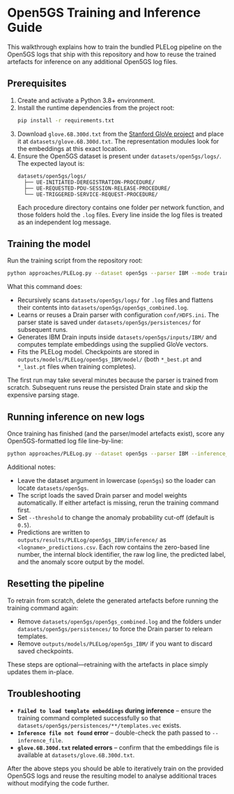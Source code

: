 # Open5GS Training and Inference Guide

This walkthrough explains how to train the bundled PLELog pipeline on the Open5GS logs that ship with this repository and how to reuse the trained artefacts for inference on any additional Open5GS log files.

## Prerequisites

1. Create and activate a Python 3.8+ environment.
2. Install the runtime dependencies from the project root:
   ```bash
   pip install -r requirements.txt
   ```
3. Download `glove.6B.300d.txt` from the [Stanford GloVe project](https://nlp.stanford.edu/projects/glove/) and place it at `datasets/glove.6B.300d.txt`. The representation modules look for the embeddings at this exact location.
4. Ensure the Open5GS dataset is present under `datasets/open5gs/logs/`. The expected layout is:
   ```
   datasets/open5gs/logs/
     ├── UE-INITIATED-DEREGISTRATION-PROCEDURE/
     ├── UE-REQUESTED-PDU-SESSION-RELEASE-PROCEDURE/
     └── UE-TRIGGERED-SERVICE-REQUEST-PROCEDURE/
   ```
   Each procedure directory contains one folder per network function, and those folders hold the `.log` files. Every line inside the log files is treated as an independent log message.

## Training the model

Run the training script from the repository root:

```bash
python approaches/PLELog.py --dataset open5gs --parser IBM --mode train
```

What this command does:

- Recursively scans `datasets/open5gs/logs/` for `.log` files and flattens their contents into `datasets/open5gs/open5gs_combined.log`.
- Learns or reuses a Drain parser with configuration `conf/HDFS.ini`. The parser state is saved under `datasets/open5gs/persistences/` for subsequent runs.
- Generates IBM Drain inputs inside `datasets/open5gs/inputs/IBM/` and computes template embeddings using the supplied GloVe vectors.
- Fits the PLELog model. Checkpoints are stored in `outputs/models/PLELog/open5gs_IBM/model/` (both `*_best.pt` and `*_last.pt` files when training completes).

The first run may take several minutes because the parser is trained from scratch. Subsequent runs reuse the persisted Drain state and skip the expensive parsing stage.

## Running inference on new logs

Once training has finished (and the parser/model artefacts exist), score any Open5GS-formatted log file line-by-line:

```bash
python approaches/PLELog.py --dataset open5gs --parser IBM --inference_file path/to/your_logs.log
```

Additional notes:

- Leave the dataset argument in lowercase (`open5gs`) so the loader can locate `datasets/open5gs`.
- The script loads the saved Drain parser and model weights automatically. If either artefact is missing, rerun the training command first.
- Set `--threshold` to change the anomaly probability cut-off (default is `0.5`).
- Predictions are written to `outputs/results/PLELog/open5gs_IBM/inference/` as `<logname>_predictions.csv`. Each row contains the zero-based line number, the internal block identifier, the raw log line, the predicted label, and the anomaly score output by the model.

## Resetting the pipeline

To retrain from scratch, delete the generated artefacts before running the training command again:

- Remove `datasets/open5gs/open5gs_combined.log` and the folders under `datasets/open5gs/persistences/` to force the Drain parser to relearn templates.
- Remove `outputs/models/PLELog/open5gs_IBM/` if you want to discard saved checkpoints.

These steps are optional—retraining with the artefacts in place simply updates them in-place.

## Troubleshooting

- **`Failed to load template embeddings` during inference** – ensure the training command completed successfully so that `datasets/open5gs/persistences/**/templates.vec` exists.
- **`Inference file not found` error** – double-check the path passed to `--inference_file`.
- **`glove.6B.300d.txt` related errors** – confirm that the embeddings file is available at `datasets/glove.6B.300d.txt`.

After the above steps you should be able to iteratively train on the provided Open5GS logs and reuse the resulting model to analyse additional traces without modifying the code further.
